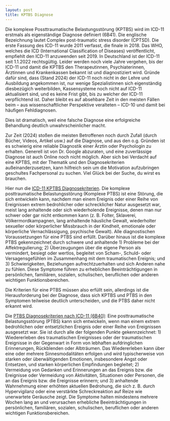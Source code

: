 ```yaml
---
layout: post
title: KPTBS Diagnose
---
```


Die komplexe Possttraumatische Belastungsstörung (KPTBS) wird im ICD-11 erstmals als eigenständige Diagnose definiert (6B41). Die englische Bezeichnung lautet Complex post-traumatic stress disorder (CPTSD). 
Die erste Fassung des ICD-11 wurde 2011 verfasst, die finale in 2018. Das WHO, welches die ICD (International Classification of Diseases) veröffentlicht, empfiehlt den ICD-11 anzuwenden seit 2019. 
In Deutschland ist der ICD-11 seit 1.1.2022 rechtsgültig. 
Leider werden noch viele Jahre vergehen, bis der ICD-11 und damit die KPTBS den Therapeutinnen, Psychiaterinnen, Ärztinnen und Krankenkassen bekannt ist und diagnostiziert wird.
Gründe dafür sind, dass (Stand 2024) der ICD-11 noch nicht in der Lehre und Ausbildung angekommen ist, nur wenige Spezialistinnen sich eigenständig diesbezügich weiterbilden,
Kassensysteme noch nicht auf ICD-11 aktualisiert sind, und es keine Frist gibt, bis zu welcher der ICD-11 verpflichtend ist. 
Daher bleibt es auf absehbare Zeit in den meisten Fällen beim – aus wissenschaftlicher Perspektive veralteten – ICD-10 und damit bei häufigen Fehldiagnosen.

Dies ist dramatisch, weil eine falsche Diagnose eine erfolgreiche Behandlung deutlich unwahrscheinlicher macht. 

Zur Zeit (2024) stoßen die meisten Betroffenen noch durch Zufall (durch Bücher, Videos, Artikel usw.) auf die Diagnose, 
und aus den o.g. Gründen ist es schwierig eine reliable Diagnostik einer Ärztin oder Psychologin zu erhalten. 
Generell ist von Dr. Google abzuraten, und eine zuverlässige Diagnose ist auch Online noch nicht möglich. 
Aber sich bei Verdacht auf eine KPTBS, mit der Thematik und den Diagnosekriterien außeinanderzusetzen, kann hilfreich sein um die Motivation aufzubringen geschultes Fachpersonal zu suchen. 
Viel Glück bei der Suche, du wirst es brauchen.

Hier nun die [ICD-11 KPTBS Diagnosekriterien](https://icd.who.int/browse/2024-01/mms/en#585833559). 
Die komplexe posttraumatische Belastungsstörung (Komplexe PTBS) ist eine Störung, die sich entwickeln kann, nachdem man einem Ereignis oder einer Reihe von Ereignissen extrem bedrohlicher oder schrecklicher Natur ausgesetzt war, meist lang anhaltende oder sich wiederholende Ereignisse, denen man nur schwer oder gar nicht entkommen kann (z. B. Folter, Sklaverei, Völkermordkampagnen, lang anhaltende häusliche Gewalt, wiederholter sexueller oder körperlicher Missbrauch in der Kindheit, emotionale oder körperliche Vernachlässigung, psychische Gewalt). Alle diagnostischen Voraussetzungen für eine PTBS sind erfüllt. Darüber hinaus ist die komplexe PTBS gekennzeichnet durch schwere und anhaltende 1) Probleme bei der Affektregulierung; 2) Überzeugungen über die eigene Person als vermindert, besiegt oder wertlos, begleitet von Scham-, Schuld- oder Versagensgefühlen im Zusammenhang mit dem traumatischen Ereignis; und 3) Schwierigkeiten, Beziehungen aufrechtzuerhalten und sich Anderen nahe zu fühlen. Diese Symptome führen zu erheblichen Beeinträchtigungen in persönlichen, familiären, sozialen, schulischen, beruflichen oder anderen wichtigen Funktionsbereichen.

Die Kriterien für eine PTBS müssen also erfüllt sein, allerdings ist die Herausforderung bei der Diagnose, dass sich KPTBS und PTBS in den Symptomen teilweise deutlich unterscheiden, und die PTBS daher nicht erkannt wird. 

Die [PTBS Diagnosekriterien nach ICD-11 (6B40)](https://icd.who.int/browse/2024-01/mms/en#2070699808):
Eine posttraumatische Belastungsstörung (PTBS) kann sich entwickeln, wenn man einem extrem bedrohlichen oder entsetzlichen Ereignis oder einer Reihe von Ereignissen ausgesetzt war. Sie ist durch alle der folgenden Punkte gekennzeichnet: 1) Wiedererleben des traumatischen Ereignisses oder der traumatischen Ereignisse in der Gegenwart in Form von lebhaften aufdringlichen Erinnerungen, Rückblenden oder Albträumen. Das Wiedererleben kann über eine oder mehrere Sinnesmodalitäten erfolgen und wird typischerweise von starken oder überwältigenden Emotionen, insbesondere Angst oder Entsetzen, und starken körperlichen Empfindungen begleitet; 2) Vermeidung von Gedanken und Erinnerungen an das Ereignis bzw. die Ereignisse oder Vermeidung von Aktivitäten, Situationen oder Personen, die an das Ereignis bzw. die Ereignisse erinnern; und 3) anhaltende Wahrnehmung einer erhöhten aktuellen Bedrohung, die sich z. B. durch Hypervigilanz oder eine verstärkte Schreckreaktion auf Reize wie unerwartete Geräusche zeigt. Die Symptome halten mindestens mehrere Wochen lang an und verursachen erhebliche Beeinträchtigungen in persönlichen, familiären, sozialen, schulischen, beruflichen oder anderen wichtigen Funktionsbereichen.
